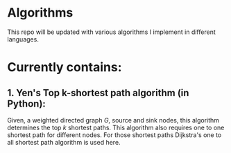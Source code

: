 # Algorithms
This repo will be updated with various algorithms I implement in different languages.

# Currently contains:
## 1. Yen's Top k-shortest path algorithm (in Python):
Given, a weighted directed graph $G$, source and sink nodes, this algorithm determines the top $k$ shortest paths. This algorithm also requires one to one shortest path for different nodes. For those shortest paths Dijkstra's one to all shortest path algorithm is used here.
